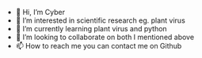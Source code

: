 - 👋 Hi, I’m Cyber
- 👀 I’m interested in scientific research eg. plant virus
- 🌱 I’m currently learning plant virus and python
- 💞️ I’m looking to collaborate on both I mentioned above
- 📫 How to reach me you can contact me on Github

<!---
chxr8628/chxr8628 is a ✨ special ✨ repository because its `README.md` (this file) appears on your GitHub profile.
You can click the Preview link to take a look at your changes.
--->
